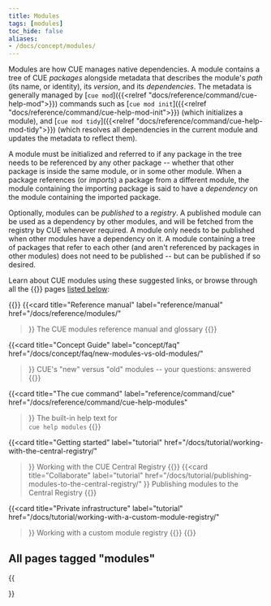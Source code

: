 ```yaml
---
title: Modules
tags: [modules]
toc_hide: false
aliases:
- /docs/concept/modules/
---
```


Modules are how CUE manages native dependencies.
A module contains a tree of CUE *packages* alongside metadata that describes
the module's *path* (its name, or identity), its *version*, and its
*dependencies*.  The metadata is generally managed by
[`cue mod`]({{<relref "docs/reference/command/cue-help-mod">}})
commands such as
[`cue mod init`]({{<relref "docs/reference/command/cue-help-mod-init">}})
(which initializes a module), and
[`cue mod tidy`]({{<relref "docs/reference/command/cue-help-mod-tidy">}})
(which resolves all dependencies in the current module and updates the metadata
to reflect them).

A module must be initialized and referred to if any package in the tree needs
to be referenced by any other package -- whether that other package is inside
the same module, or in some other module.
When a package references (or *imports*) a package from a different module, the
module containing the importing package is said to have a *dependency* on the
module containing the imported package.

Optionally, modules can be *published* to a *registry*.
A published module can be used as a dependency by other modules, and will be
fetched from the registry by CUE whenever required.
A module only needs to be published when other modules have a dependency on it.
A module containing a tree of packages that refer to each other (and aren't
referenced by packages in other modules) does not need to be published -- but
can be published if so desired.

Learn about CUE modules using these suggested links,
or browse through all the {{<tag modules>}} pages
[listed below](#all-pages-tagged-modules):

<!--
{{<cards>}}
{{<card title="Importing packages within a module"
        label="module/local-import"
        href="."
>}}
How using a module allows you to reference one package from another, inside the same package tree.
{{</card>}}

{{<card title="Do I need to publish my module?"
        label="module/publishing"
        href="."
>}}
Only certain workflows require modules to be published. Find out about them here ...
{{</card>}}

{{<card title="Adding a module dependency"
        label="module/cue-mod-tidy"
        href="."
>}}
Teach CUE that your module needs to use another module ...
{{</card>}}
{{</cards>}}
-->

{{<cards>}}
{{<card title="Reference manual"
        label="reference/manual"
        href="/docs/reference/modules/"
>}}
The CUE modules reference manual and glossary
{{</card>}}

{{<card title="Concept Guide"
        label="concept/faq"
        href="/docs/concept/faq/new-modules-vs-old-modules/"
>}}
CUE's "new" versus "old" modules -- your questions: answered
{{</card>}}

{{<card title="The cue command"
        label="reference/command/cue"
        href="/docs/reference/command/cue-help-modules"
>}}
The built-in help text for\
`cue help modules`
{{</card>}}

{{<card title="Getting started"
        label="tutorial"
        href="/docs/tutorial/working-with-the-central-registry/"
>}}
Working with the CUE Central Registry
{{</card>}}
{{<card title="Collaborate"
        label="tutorial"
        href="/docs/tutorial/publishing-modules-to-the-central-registry/"
>}}
Publishing modules to the Central Registry
{{</card>}}

{{<card title="Private infrastructure"
        label="tutorial"
        href="/docs/tutorial/working-with-a-custom-module-registry/"
>}}
Working with a custom module registry
{{</card>}}
{{</cards>}}

## All pages tagged "modules"

{{<search tags="modules">}}
